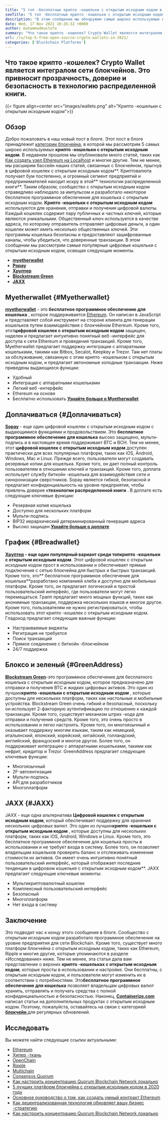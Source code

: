 ```yaml
---
title: "5 топ -бесплатные крипто -кошельки с открытым исходным кодом в 2021 году" 
seoTitle: "5 топ -бесплатные крипто -кошельки с открытым исходным кодом в 2021 году" 
description: "В этом сообщении мы обнаружим самые широко используемые крипто-кошельки с открытым исходным кодом, такие как «Гладолет», «Копей», «JAXX», «Гринаддресс» и «Myetherwallet»." 
date: Wed, 17 Nov 2021 10:26:32 +0000
author: muhammadmustafa
summary: "Что такое крипто -кошелек? Crypto Wallet является интегралом сети блокчейнов. Это привносит прозрачность, доверие и безопасность в технологию распределенной книги." 
url: /ru/top-5-free-open-source-crypto-wallets-in-2021/
categories: ['Blockchain Platforms']
---
```


## Что такое крипто -кошелек? Crypto Wallet является интегралом сети блокчейнов. Это привносит прозрачность, доверие и безопасность в технологию распределенной книги.

{{< figure align=center src="images/wallets.png" alt="Крипто -кошельки с открытым исходным кодом">}}


## Обзор
Добро пожаловать в наш новый пост в блоге. Этот пост в блоге принадлежит [категории блокчейна][1], в которой мы рассмотрим 5 самых широко используемых **крипто -кошельки с открытым исходным кодом**. В недавнем прошлом мы опубликовали много статей, таких как [Как создать узел Ethereum на Localhost][2] и многие другие. Тем не менее, мы расширим бассейн наших статей, связанных с блокчейном, прыгнув в цифровой кошелек с открытым исходным кодом**. Криптовалюта получает бум постепенно, и огромный сегмент предприятий и предпринимателей находит искру в этой** технологии распределенной книги**. Таким образом, сообщество с открытым исходным кодом справедливо наблюдало за импульсом и разработало некоторое бесплатное программное обеспечение для кошелька с открытым исходным кодом.
**Крипто -кошельки с открытым исходным кодом** используются для хранения, отправки и получения цифровой валюты. Каждый кошелек содержит пару публичных и частных ключей, которые являются уникальными. Общественный ключ используется в качестве адреса, по которому отправитель отправляет цифровые деньги, а один кошелек может иметь несколько общественных ключей. Эти программы кошелька безопасны и предоставляют зашифрованные каналы, чтобы убедиться, что доверенные транзакции. В этом сообщении мы рассмотрим самые популярные цифровые кошельки с открытым исходным кодом, освещая следующие моменты.
* **[myetherwallet][3]** 
* **[Popay][4]** 
* **[Хруптер][5]** 
* **[Blockstream Green][6]** 
* **[JAXX][7]** 

## Myetherwallet {#Myetherwallet}

[ **myetherwallet**][8] - это **бесплатное программное обеспечение для кошелька** , которое поддерживается [Ethereum][9]. Он написан в JavaScript и представляет собой инструмент на стороне клиента для генерации кошельков путем взаимодействия с блокчейном Ethereum. Кроме того, этот**цифровой кошелек с открытым исходным кодом** защищен, наделен и предлагает интуитивно понятный веб -интерфейс для доступа к сети Ethereum и проведения транзакций. Кроме того, Myetherwallet предлагает поддержку интеграции с аппаратными кошельками, такими как Bitbox, Secalot, Keepkey и Trezor. Там нет платы за обслуживание, связанную с этим крипто -кошельком с открытым исходным кодом, и предлагает автономные холодные транзакции.
Ниже приведены выдающиеся функции:
  * Удобный
  * Интеграция с аппаратными кошельками
  * Легкий веб -интерфейс
  * Ethereum на основе
  * Бесплатно использовать
[ **Узнайте больше о Myetherwallet** ][8]

## Доплачиваться {#Доплачиваться}

[ **Sopay**][10] - еще один цифровой кошелек с открытым исходным кодом с выдающимися функциями и продовольствием. Это **бесплатное программное обеспечение для кошелька** высоко защищено, мульти-подпись и в настоящее время поддерживает BTC и BCH. Тем не менее, этот **цифровой кошелек с открытым исходным кодом** доступен практически для всех популярных платформ, таких как iOS, Android, Windows, Mac и Linux. Прежде всего, пользователи могут создавать резервные копии для кошелька. Кроме того, он дает полный контроль пользователям в отношении ключей и транзакций. Кроме того, доплата использует службу биткойн -кошелька для взаимодействия сети и синхронизации сверстников. Sopay является гибкой, безопасной и предлагает конфиденциальность на уровне предприятия, чтобы привлечь доверие к**технологии распределенной книги** .
В доплате есть следующие ключевые функции:
  * Резервная копия кошелька
  * Доступно для нескольких платформ
  * Мульти-подпись
  * BIP32 иерархический детерминированный генерация адреса
  * Высоко защищен
**[Узнайте больше о доплате][11]**

## **График** {#Breadwallet}

**[Хруптер][12] **- еще один популярный вариант среди топ**крипто -кошельки с открытым исходным кодом**. Этот цифровой кошелек с открытым исходным кодом прост в использовании и обеспечивает прямые подключения с сетью блокчейна для быстрых и быстрых транзакций. Кроме того, это** бесплатное программное обеспечение для кошелька**разработано компанией хлеба и доступно для мобильных платформ. Кроме того, он предлагает логический и простой пользовательский интерфейс, где пользователи могут легко перемещаться. Грапп предлагает много мощных функций, таких как анонимные транзакции, поддержка нескольких языков и многое другое. Кроме того, пользователям не нужно регистрироваться, чтобы использовать этот крипто -кошелек с открытым исходным кодом.
Гладоход предлагает следующие важные функции:
  * Настраиваемые виджеты
  * Регитрация не требуется
  * Поиск транзакций
  * Прямое соединение с биткойн -блокчейном
  * 24/7 поддержка

## Блоксо и зеленый {#GreenAddress}

[ **Blockstream Green**][13]-это программное обеспечение для бесплатного кошелька с открытым исходным кодом, которое предназначено для отправки и получения BTC и жидких цифровых активов. Это один из лучших**крипто -кошельки с открытым исходным кодом** , которые доступны для нескольких платформ, таких как настольные и мобильные устройства. Blockstream Green очень гибкий и безопасный, поскольку он использует 2-факторную аутентификацию по отношению к каждой транзакции. Кроме того, существует механизм штрих -кода для отправки и получения средств. Кроме того, это очень просто в использовании и легко настроить. Кроме того, он многоязычный и оказывает поддержку многим языкам, таким как немецкий, итальянский, японский, корейский, китайский, голландский, английский, французский и многое другое. Более того, он поддерживает интеграцию с аппаратными кошельками, такими как нефрит, кредитор и Trezor.
GreenAddress предлагает следующие ключевые функции:
  * Многоязычный
  * 2F-автоентизация
  * Мульти-подпись
  * API для разработчиков
  * Многоплатформ

## JAXX {#JAXX}

JAXX - еще одна альтернатива **Цифровой кошелек с открытым исходным кодом**, который обеспечивает поддержку для хранения нескольких цифровых валют. Это один из лучших**крипто -кошельки с открытым исходным кодом** , которые доступны для нескольких платформ, таких как iOS, Android, Windows и Linux. Кроме того, это бесплатное программное обеспечение для кошелька просты в использовании и не требует входа в систему. Более того, он позволяет владельцам кошельков проверять баланс и отслеживать изменение стоимости их активов. Он имеет очень интуитивно понятный пользовательский интерфейс, который отображает последние тенденции в цифровом кошельке с открытым исходным кодом**.
JAXX предлагает следующие ключевые моменты:
  * Мультикриптовалютный кошелек
  * Комплексный пользовательский интерфейс
  * Безопасный
  * Многоплатформ
  * Нет входа в систему

## Заключение
Это подводит нас к концу этого сообщения в блоге. Сообщество с открытым исходным кодом разработало программное обеспечение на уровне предприятия для сети Blockchain. Кроме того, существует много платформ блокчейна с открытым исходным кодом, таких как Ethereum, Ripple и многие другие, которые упоминаются в разделе «Исследование» ниже. Тем не менее, эта статья дала вам представление о верхних **крипто -кошельках с открытым исходным кодом**, которые просты в использовании и настройке. Они бесплатны, с открытым исходным кодом, и пользователи могут изменить их в соответствии с потребностями. Это**бесплатное программное обеспечение для кошелька** позволяет владельцам цифровых валют хранить, отправлять и получать средства с полной конфиденциальностью и безопасностью.
Наконец, [ **Containerize.com**][14] написал статьи на дополнительных продуктах с открытым исходным кодом. Поэтому, пожалуйста, оставайтесь на связи с категорией [**блокчейн** ][1] для регулярных обновлений.

## Исследовать
Вы можете найти следующие ссылки актуальными:
  * [Ethereum][9]
  * [Хипер -ткань][15]
  * [OpenChain][16]
  * [Ripple][17]
  * [Multichain][18]
  * [Consensys Quorum][19]
  * [Как настроить концентрацию Quorum Blockchain Network локально][20]
  * [5 лучших платформ блокчейна с открытым исходным кодом в 2020 году][21]
  * [Основное руководство о том, как создать умный контракт Ethereum][22]
  * [Как децентрализованная технология обновляет вашу бизнес -стратегию][23]
  * [Как настроить концентрацию Quorum Blockchain Network локально][20]



[1]: https://products.containerize.com/blockchain-platforms/
[2]: https://blog.containerize.com/blockchain-platforms/what-is-testnet-how-to-deploy-it-ethereum-testnet/
[3]: #MyEtherWallet
[4]: #Copay
[5]: #Breadwallet
[6]: #GreenAddress
[7]: #Jaxx
[8]: https://www.myetherwallet.com/
[9]: https://products.containerize.com/blockchain-platforms/ethereum
[10]: https://github.com/bitpay/copay
[11]: //github.com/bitpay/copay
[12]: https://brd.com/
[13]: https://blockstream.com/green/
[14]: https://www.containerize.com/
[15]: https://products.containerize.com/blockchain-platforms/hyperledger-fabric
[16]: https://products.containerize.com/blockchain-platforms/openchain
[17]: https://products.containerize.com/blockchain-platforms/ripple
[18]: https://products.containerize.com/blockchain-platforms/multichain
[19]: https://products.containerize.com/blockchain-platforms/consensys-quorum
[20]: https://blog.containerize.com/blockchain-platforms/how-to-setup-consensys-quorum-blockchain-network-locally/
[21]: https://blog.containerize.com/blockchain-platforms/top-5-open-source-blockchain-platforms-in-2020/
[22]: https://blog.containerize.com/
[23]: https://blog.containerize.com/2020/11/27/how-decentralized-technology-upgrades-your-business-strategy/
